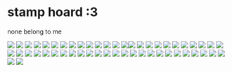 # stamp hoard :3
none belong to me

![](https://supplies.ju.mp/assets/images/gallery01/4dedfdb1_original.gif?v=6a50b904) ![](https://y2k.neocities.org/stamps/181971fc6644ff4b37abb6eff1c2ee96-daotp2f.png) ![](https://y2k.neocities.org/stamps/internet_crush_by_kicked_in_teeth-dbnx5te.gif) ![](https://y2k.neocities.org/stamps/pink_stamp_by_ftourini.gif) ![](https://y2k.neocities.org/stamps/tumblr_inline_pf6motYLE21tjl8rj_500.png) ![](https://64.media.tumblr.com/ea15b662cac2e824a3cf10b2c684c9c9/tumblr_pcq59nm7l61xbgu08o9_r1_100.png) ![](https://i.postimg.cc/T3V5gCDx/tumblr-ab85edc0cf776f5fda2c93b7c3a551fe-ce475f65-100.png) ![](https://64.media.tumblr.com/1acec61c31e05a9ac24e7e2e70d7c4b6/tumblr_ptq9nxe4T11xbgu08o1_100.gifv) ![](https://dewside.neocities.org/blinkies/squidsisters.gif) ![](https://dewside.neocities.org/stamps/more/zeldaholdfrog.png) ![](https://dewside.neocities.org/stamps/more/4betterthan1.png) ![](https://supplies.ju.mp/assets/images/gallery01/12326321_original.jpg?v=6a50b904) ![](https://supplies.ju.mp/assets/images/gallery02/728a2659_original.png?v=6a50b904) ![](https://supplies.ju.mp/assets/images/gallery09/c611ce54_original.png?v=6a50b904)![](https://wilardo.crd.co/assets/images/gallery08/b1b45160_original.gif?v=9bcbc1da) ![](https://files.catbox.moe/6ht4aw.png) ![](https://files.catbox.moe/b0ym1k.gif) ![](https://files.catbox.moe/hg4tin.gif) ![](https://files.catbox.moe/xppxqg.gif) ![](https://files.catbox.moe/jr4bvz.gif) ![](https://64.media.tumblr.com/d8c1bb9b993d72a3933faa416b04d5a0/tumblr_inline_paunrgld531v11djx_100.gif) ![](https://autism.crd.co/assets/images/gallery05/364bbefc.png?v=f41caa56) ![](https://files.catbox.moe/qyriwb.png) ![](https://external-media.spacehey.net/media/sfwRhQfeb-qoxM6aMFKZkpLsshio7Im5BPbYQ0kaWON8=/https://images-wixmp-ed30a86b8c4ca887773594c2.wixmp.com/f/45126a1b-f4f5-4bd2-bf34-2ea4aeecc882/dbflgu3-096f2a8b-56c9-4bd5-b8ec-45c128018da5.png/v1/fill/w_99,h_56,strp/pro_therapudic_age_regression_by_gay_mage_of_space_dbflgu3-fullview.png?token=eyJ0eXAiOiJKV1QiLCJhbGciOiJIUzI1NiJ9.eyJzdWIiOiJ1cm46YXBwOjdlMGQxODg5ODIyNjQzNzNhNWYwZDQxNWVhMGQyNmUwIiwiaXNzIjoidXJuOmFwcDo3ZTBkMTg4OTgyMjY0MzczYTVmMGQ0MTVlYTBkMjZlMCIsIm9iaiI6W1t7ImhlaWdodCI6Ijw9NTYiLCJwYXRoIjoiXC9mXC80NTEyNmExYi1mNGY1LTRiZDItYmYzNC0yZWE0YWVlY2M4ODJcL2RiZmxndTMtMDk2ZjJhOGItNTZjOS00YmQ1LWI4ZWMtNDVjMTI4MDE4ZGE1LnBuZyIsIndpZHRoIjoiPD05OSJ9XV0sImF1ZCI6WyJ1cm46c2VydmljZTppbWFnZS5vcGVyYXRpb25zIl19.Fr9WuExf7ozeuVZwqOwJZbLchuNp7tbEAADNrpsYRbs) ![](https://gifcity.carrd.co/assets/images/gallery51/b964e00c.jpg?v=7421cb56) ![](https://paleking.carrd.co/assets/images/gallery10/c241b09c.png?v26071698921061) ![](https://hamood.carrd.co/assets/images/gallery02/4f800481.png?v34093983873751) ![](https://hamood.carrd.co/assets/images/gallery03/fc9ebc50.jpg?v34093983873751) ![](https://hamood.carrd.co/assets/images/gallery03/4813d868.jpg?v34093983873751) ![](https://hamood.carrd.co/assets/images/gallery03/d85bf7fc.gif?v34093983873751) ![](https://hamood.carrd.co/assets/images/gallery03/cde8b61d.jpg?v34093983873751) ![](https://files.catbox.moe/oghtmk.png) ![](https://i.postimg.cc/hP5fhMPr/fl3BciU.png) ![](http://zoro4me3.deviantart.com/) ![](https://files.catbox.moe/8d88ch.gif) ![](https://files.catbox.moe/dwpxq9.png) ![](https://files.catbox.moe/w7p8tq.png) ![](https://files.catbox.moe/plh69i.png) ![](https://files.catbox.moe/4soyy4.png) ![](https://files.catbox.moe/h3ylex.gif) ![](https://files.catbox.moe/54mktx.gif) ![](https://files.catbox.moe/nxlojp.png) ![](https://files.catbox.moe/4rl1h6.png) ![](https://pix.crd.co/assets/images/gallery13/4ad96021_original.png?v=f68256ea) ![](https://64.media.tumblr.com/b76b34e8d2c3e101593687a4796d9b58/56838e9c58515ae2-38/s100x200/17ab1ce68d4f214a3a1e4b8ef216cc89bac92544.pnj) ![](https://64.media.tumblr.com/ab662cb3e1e1d20989a06e77b90ac29c/0d9c08ed8003adc6-a6/s100x200/320cd8e122b2683fc198817e6e0f83f967f171b3.webp) ![](https://bytesdecor.carrd.co/assets/images/gallery04/f7c22ccb_original.gif?v=5f013348) ![](https://64.media.tumblr.com/b3c387650d8c66e62d87eaaadc502073/21317507f7352712-90/s100x200/0e66996acce2e367ddb860482501bddb56e7f263.webp) ![](https://64.media.tumblr.com/a4d92d1242f2d9339d18eb5ef8ff103f/98ab3dff3b1c6819-36/s250x400/9381832c3d942876f04a591327158fd3a0229601.gifv) ![](https://64.media.tumblr.com/c5eb024bd69269abea290f424affff61/2078da70eb74e1c0-b5/s100x200/2684b4b86ba5355d104587b0030f0d100f353142.webp) ![](https://collection.ju.mp/assets/images/gallery07/4bb234d9_original.gif?v=0236594d) ![](https://collection.ju.mp/assets/images/gallery08/005a9050_original.png?v=0236594d)
